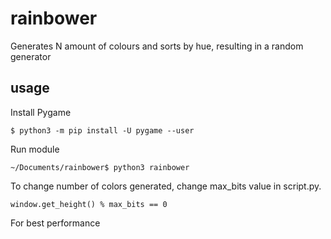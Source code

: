 # rainbower
Generates N amount of colours and sorts by hue, resulting in a random generator

## usage
Install Pygame

    $ python3 -m pip install -U pygame --user

Run module

    ~/Documents/rainbower$ python3 rainbower
    
To change number of colors generated, change max_bits value in script.py.

    window.get_height() % max_bits == 0
    
For best performance

